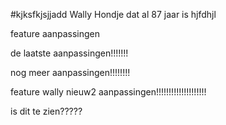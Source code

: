 #kjksfkjsjjadd Wally
Hondje dat al 87 jaar is
hjfdhjl

feature aanpassingen


de laatste aanpassingen!!!!!!!

nog meer aanpassingen!!!!!!!!


feature wally nieuw2 aanpassingen!!!!!!!!!!!!!!!!!!!!


is dit te zien?????
